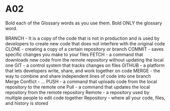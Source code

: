 # A02
  Bold each of the Glossary words as you use them. Bold ONLY the glossary word.
  
  BRANCH - It is a copy of the code that is not in production and is used by developers to create new code that does not interfere with the original code
  CLONE - creating a copy of a certain repository or branch
  COMMIT - saves specific changes you make to your files
  FETCH - a command that downloads new code from the remote repository without updating the local one
  GIT - a control system that tracks changes on files
  GITHUB - a platform that lets developers write, share, and work together on code
  MERGE - the way to combine and share independent lines of code into one branch
  Merge Conflict - ...
  PUSH - a command that uploads code from the local repository to the remote one
  Pull - a command that updates the local repository from the remote repository
  Remote - a repository used by multiple people to edit code together
  Repository - where all your code, files, and history is stored
